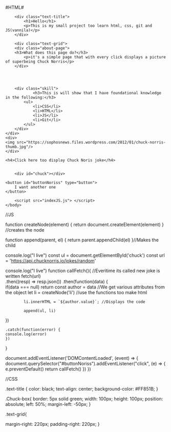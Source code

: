 #HTML#
<!DOCTYPE html>
<html>
    <head>
        <title></title>
        <meta charset="UTF-8" />
            <link rel="stylesheet" href="indexCSS.css">
    </head>
    <body>
        
        <div class="text-title">
            <h1>Hello</h1>
            <p>This is my small project too learn html, css, git and JS(vannila)</p>
        </div>

        <div class="text-grid">
        <div class="about-page">
        <h3>What does this page do?</h3>
            <p>it's a simple page that with every click displays a picture of superbeing Chuck Norris</p>
        </div>
        
        
       
        
        <div class="skill">
                <h3>This is will show that I have foundational knowledge in the following:</h3>
            <ul>
                <li>CSS</li>
                <li>HTML</li>
                <li>JS</li>
                <li>Git</li>
            </ul>
        </div>
    </div>
    <div>
    <img src="https://sophosnews.files.wordpress.com/2012/01/chuck-norris-thumb.jpg"/>
    </div>
        
    <h4>Click here too display Chuck Noris joke</h4>

           
        <div id="chuck"></div>
 
    <button id="buttonNoriss" type="button">
        I want another one
    </button>
            
        <script src="indexJS.js"> </script>
    </body>
</html>

//JS

function createNode(element) {
    return document.createElement(element)
} //creates the node

function append(parent, el) {
  return parent.appendChild(el)
}//Makes the child

console.log("I live")
const ul = document.getElementById('chuck')
const url = 'https://api.chucknorris.io/jokes/random'



console.log("I live")
function callFetch(){               //Everitime its called new joke is written
    fetch(url)                      
        .then((resp) => resp.json()) 
        .then(function(data) {  
            if(data === null) return 
            const author = data     //We get various attributes from the object
            let li = createNode('li') //use the functions too make html
    
            li.innerHTML = `${author.value}`; //Displays the code 
   
            append(ul, li)
})

    .catch(function(error) {
    console.log(error)
    })
}


document.addEventListener('DOMContentLoaded', (event) => {
    document.querySelector("#buttonNoriss").addEventListener("click", (e) => {
        e.preventDefault()
        return callFetch()
       })
}) 

//CSS


.text-title {
    color: black;
    text-align: center;
    background-color: #FF851B;
}




.Chuck-box{
    border: 5px solid green;
    width: 100px;
    height: 100px;
    position: absolute;
    left: 50%;
    margin-left: -50px;
  }


.text-grid{
   
   margin-right: 220px;
   padding-right: 220px;
  }
